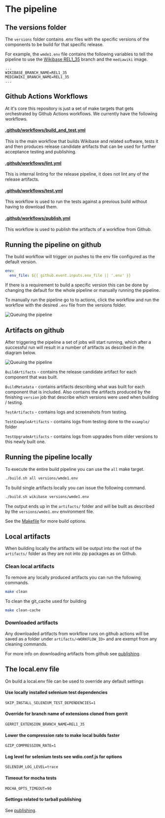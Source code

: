 # The pipeline
## The versions folder

The `versions` folder contains .env files with the specific versions of the components to be build for that specific release.

For example, the `wmde1.env` file contains the following variables to tell the pipeline to use the [Wikibase REL1_35] branch and the `mediawiki` image.

```
...
WIKIBASE_BRANCH_NAME=REL1_35
MEDIAWIKI_BRANCH_NAME=REL1_35
...
``` 
## Github Actions Workflows

At it's core this repository is just a set of make targets that gets orchestrated by Github Actions workflows. We currently have the following workflows.
#### [.github/workflows/build_and_test.yml](.github/workflows/build_and_test.yml)

This is the main workflow that builds Wikibase and related software, tests it and then produces release candidate artifacts that can be used for further acceptance testing and publishing.
#### [.github/workflows/lint.yml](.github/workflows/lint.yml)

This is internal linting for the release pipeline, it does not lint any of the release artifacts.
#### [.github/workflows/test.yml](.github/workflows/test.yml)

This workflow is used to run the tests against a previous build without having to download them.
#### [.github/workflows/publish.yml](.github/workflows/publish.yml)

This workflow is used to publish the artifacts of a workflow from Github.

## Running the pipeline on github

The build workflow will trigger on pushes to the env file configured as the default version.

```yml
env:
  env_file: ${{ github.event.inputs.env_file || '.env' }}

```

If there is a requirement to build a specific version this can be done by changing the default for the whole pipeline or manually running the pipeline.

To manually run the pipeline go to to actions, click the workflow and run the workflow with the desired `.env` file from the versions folder.

![Queuing the pipeline](../images/queue_job.gif "Queuing the pipeline")

## Artifacts on github

After triggering the pipeline a set of jobs will start running, which after a successful run will result in a number of artifacts as described in the diagram below.

![Queuing the pipeline](../../diagrams/output/overview.svg "Queuing the pipeline")

`BuildArtifacts` - contains the release candidate artifact for each component that was built.

`BuildMetadata` - contains artifacts describing what was built for each component that is included. Also contains the artifacts produced by the finishing `version` job that describe which versions were used when building / testing.

`TestArtifacts` - contains logs and screenshots from testing.

`TestExampleArtifacts` - contains logs from testing done to the `example/` folder

`TestUpgradeArtifacts` - contains logs from upgrades from older versions to this newly built one.

## Running the pipeline locally

To execute the entire build pipeline you can use the `all` make target.

```sh
./build.sh all versions/wmde1.env
```

To build single artifacts locally you can issue the following command.

```sh
./build.sh wikibase versions/wmde1.env
```

The output ends up in the `artifacts/` folder and will be built as described by the `versions/wmde1.env` environment file.


See the [Makefile](../../Makefile) for more build options.

## Local artifacts

When building locally the artifacts will be output into the root of the `artifacts/` folder as they are not into zip packages as on Github.


### Clean local artifacts
To remove any locally produced artifacts you can run the following commands.

```sh
make clean
```

To clean the git_cache used for building

```sh
make clean-cache
```
### Downloaded artifacts

Any downloaded artifacts from workflow runs on github actions will be saved as a folder under `artifacts/<WORKFLOW_ID>` and are exempt from any cleaning commands.

For more info on downloading artifacts from github see [publishing](publishing.md).

[Wikibase REL1_35]: https://gerrit.wikimedia.org/g/mediawiki/extensions/Wikibase/+/refs/heads/REL1_35

## The local.env file

On build a local.env file can be used to override any default settings

#### Use locally installed selenium test dependencies
```
SKIP_INSTALL_SELENIUM_TEST_DEPENDENCIES=1
```
#### Override for branch name of extensions cloned from gerrit
```
GERRIT_EXTENSION_BRANCH_NAME=REL1_35
```
#### Lower the compression rate to make local builds faster
```
GZIP_COMPRESSION_RATE=1
```
#### Log level for selenium tests see wdio.conf.js for options
```
SELENIUM_LOG_LEVEL=trace
```
#### Timeout for mocha tests
```
MOCHA_OPTS_TIMEOUT=90
```

#### Settings related to tarball publishing
See [publishing](publishing.md).